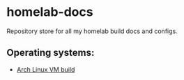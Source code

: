 # homelab-docs

Repository store for all my homelab build docs and configs.

## Operating systems:

* [Arch Linux VM build](operating-systems/Arch-Linux-VM/Building-Arch-Linux-With-GUI.md)
